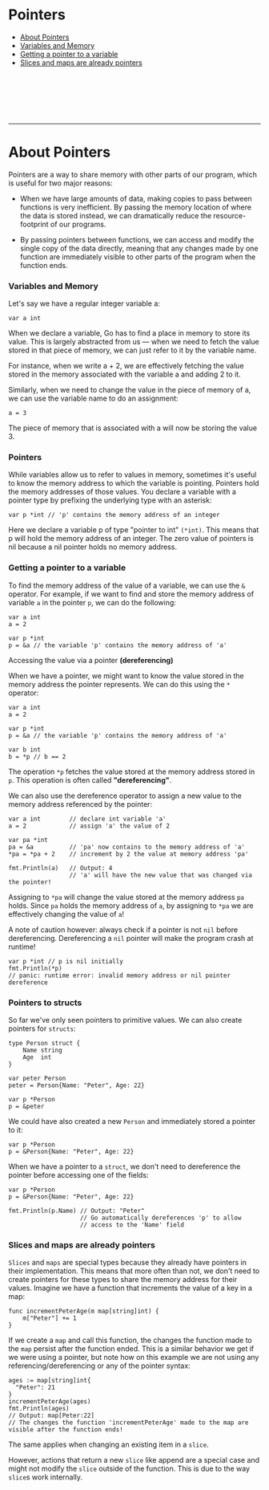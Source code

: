 # Pointers

- [About Pointers](#about-pointers)
- [Variables and Memory](#variables-and-memory)
- [Getting a pointer to a variable](#getting-a-pointer-to-a-variable)
- [Slices and maps are already pointers](#slices-and-maps-are-already-pointers)


<br>
<br>
<br>
<br>
<br>
<hr>


# About Pointers

Pointers are a way to share memory with other parts of our program, which is useful for two major reasons:

- When we have large amounts of data, making copies to pass between functions is very inefficient. By passing the memory location of where the data is stored instead, we can dramatically reduce the resource-footprint of our programs.

- By passing pointers between functions, we can access and modify the single copy of the data directly, meaning that any changes made by one function are immediately visible to other parts of the program when the function ends.

### Variables and Memory

Let's say we have a regular integer variable a:

```var a int```

When we declare a variable, Go has to find a place in memory to store its value. This is largely abstracted from us — when we need to fetch the value stored in that piece of memory, we can just refer to it by the variable name.

For instance, when we write a + 2, we are effectively fetching the value stored in the memory associated with the variable a and adding 2 to it.

Similarly, when we need to change the value in the piece of memory of a, we can use the variable name to do an assignment:

```a = 3```

The piece of memory that is associated with a will now be storing the value 3.

### Pointers

While variables allow us to refer to values in memory, sometimes it's useful to know the memory address to which the variable is pointing. Pointers hold the memory addresses of those values. You declare a variable with a pointer type by prefixing the underlying type with an asterisk:
```
var p *int // 'p' contains the memory address of an integer
```
Here we declare a variable p of type "pointer to int" `(*int)`. This means that p will hold the memory address of an integer. The zero value of pointers is nil because a nil pointer holds no memory address.

### Getting a pointer to a variable

To find the memory address of the value of a variable, we can use the `&` operator. For example, if we want to find and store the memory address of variable `a` in the pointer `p`, we can do the following:
```
var a int
a = 2

var p *int
p = &a // the variable 'p' contains the memory address of 'a'
```

Accessing the value via a pointer **(dereferencing)**

When we have a pointer, we might want to know the value stored in the memory address the pointer represents. We can do this using the `*` operator:
```
var a int
a = 2

var p *int
p = &a // the variable 'p' contains the memory address of 'a'

var b int
b = *p // b == 2
```

The operation `*p` fetches the value stored at the memory address stored in `p`. This operation is often called **"dereferencing"**.

We can also use the dereference operator to assign a new value to the memory address referenced by the pointer:
```
var a int        // declare int variable 'a'
a = 2            // assign 'a' the value of 2

var pa *int
pa = &a          // 'pa' now contains to the memory address of 'a'
*pa = *pa + 2    // increment by 2 the value at memory address 'pa'

fmt.Println(a)   // Output: 4
                 // 'a' will have the new value that was changed via the pointer!
```

Assigning to `*pa` will change the value stored at the memory address `pa` holds. Since `pa` holds the memory address of `a`, by assigning to `*pa` we are effectively changing the value of `a`!

A note of caution however: always check if a pointer is not `nil` before dereferencing. Dereferencing a `nil` pointer will make the program crash at runtime!
```
var p *int // p is nil initially
fmt.Println(*p)
// panic: runtime error: invalid memory address or nil pointer dereference
```

### Pointers to structs

So far we've only seen pointers to primitive values. We can also create pointers for `structs`:
```
type Person struct {
    Name string
    Age  int
}

var peter Person
peter = Person{Name: "Peter", Age: 22}

var p *Person
p = &peter
```

We could have also created a new `Person` and immediately stored a pointer to it:
```
var p *Person
p = &Person{Name: "Peter", Age: 22}
```

When we have a pointer to a `struct`, we don't need to dereference the pointer before accessing one of the fields:
```
var p *Person
p = &Person{Name: "Peter", Age: 22}

fmt.Println(p.Name) // Output: "Peter"
                    // Go automatically dereferences 'p' to allow
                    // access to the 'Name' field
```

### Slices and maps are already pointers

`Slices` and `maps` are special types because they already have pointers in their implementation. This means that more often than not, we don't need to create pointers for these types to share the memory address for their values. Imagine we have a function that increments the value of a key in a map:
```
func incrementPeterAge(m map[string]int) {
	m["Peter"] += 1
}
```

If we create a `map` and call this function, the changes the function made to the `map` persist after the function ended. This is a similar behavior we get if we were using a pointer, but note how on this example we are not using any referencing/dereferencing or any of the pointer syntax:
```
ages := map[string]int{
  "Peter": 21
}
incrementPeterAge(ages)
fmt.Println(ages)
// Output: map[Peter:22]
// The changes the function 'incrementPeterAge' made to the map are visible after the function ends!
```

The same applies when changing an existing item in a `slice`.

However, actions that return a new `slice` like append are a special case and might not modify the `slice` outside of the function. This is due to the way `slice`s work internally.   